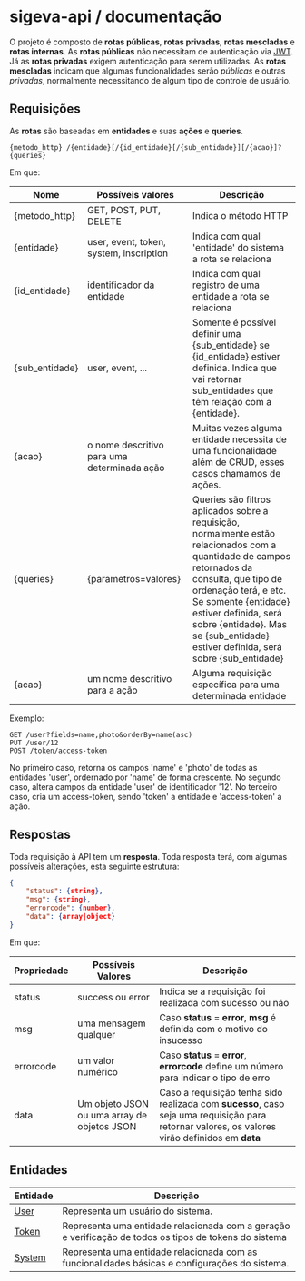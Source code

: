 # sigeva-api / documentação

O projeto é composto de **rotas públicas**, **rotas privadas**, **rotas mescladas** e **rotas internas**. 
As **rotas públicas** não necessitam de autenticação via [JWT](https://jwt.io/). 
Já as **rotas privadas** exigem autenticação para serem utilizadas.
As **rotas mescladas** indicam que algumas funcionalidades serão *públicas* e outras *privadas*, normalmente necessitando de algum tipo de controle de usuário.

## Requisições

As **rotas** são baseadas em **entidades** e suas **ações** e **queries**.

~~~
{metodo_http} /{entidade}[/{id_entidade}[/{sub_entidade}][/{acao}]?{queries}
~~~

Em que:

Nome | Possíveis valores | Descrição
-----|-------------------|----------
{metodo_http} | GET, POST, PUT, DELETE | Indica o método HTTP
{entidade} | user, event, token, system, inscription | Indica com qual 'entidade' do sistema a rota se relaciona 
{id_entidade} | identificador da entidade | Indica com qual registro de uma entidade a rota se relaciona
{sub_entidade} | user, event, ... | Somente é possível definir uma {sub_entidade} se {id_entidade} estiver definida. Indica que vai retornar sub_entidades que têm relação com a {entidade}.
{acao} | o nome descritivo para uma determinada ação | Muitas vezes alguma entidade necessita de uma funcionalidade além de CRUD, esses casos chamamos de ações.
{queries} | {parametros=valores} | Queries são filtros aplicados sobre a requisição, normalmente estão relacionados com a quantidade de campos retornados da consulta, que tipo de ordenação terá, e etc. Se somente {entidade} estiver definida, será sobre {entidade}. Mas se {sub_entidade} estiver definida, será sobre {sub_entidade}
{acao} | um nome descritivo para a ação | Alguma requisição específica para uma determinada entidade

Exemplo:
~~~
GET /user?fields=name,photo&orderBy=name(asc)  
PUT /user/12  
POST /token/access-token
~~~

No primeiro caso, retorna os campos 'name' e 'photo' de todas as entidades 'user', ordernado por 'name' de forma crescente.
No segundo caso, altera campos da entidade 'user' de identificador '12'.
No terceiro caso, cria um access-token, sendo 'token' a entidade e 'access-token' a ação.

## Respostas
Toda requisição à API tem um **resposta**. Toda resposta terá, com algumas possíveis alterações, esta seguinte estrutura:

~~~ json
{
    "status": {string},
    "msg": {string},
    "errorcode": {number},
    "data": {array|object}
}
~~~

Em que:

Propriedade | Possíveis Valores | Descrição
-----|-------------------|----------
status | success ou error | Indica se a requisição foi realizada com sucesso ou não
msg | uma mensagem qualquer | Caso **status** = **error**, **msg** é definida com o motivo do insucesso 
errorcode | um valor numérico | Caso **status** = **error**, **errorcode** define um número para indicar o tipo de erro
data | Um objeto JSON ou uma array de objetos JSON  | Caso a requisição tenha sido realizada com **sucesso**, caso seja uma requisição para retornar valores, os valores virão definidos em **data**

## Entidades 

Entidade | Descrição
---------|-----------
[User](https://github.com/ccsa-ufrn/seminario/tree/master/core/docs/User.br.md) | Representa um usuário do sistema. 
[Token](https://github.com/ccsa-ufrn/seminario/tree/master/core/docs/Token.br.md) | Representa uma entidade relacionada com a geração e verificação de todos os tipos de tokens do sistema
[System](https://github.com/ccsa-ufrn/seminario/tree/master/core/docs/System.br.md) | Representa uma entidade relacionada com as funcionalidades básicas e configurações do sistema.